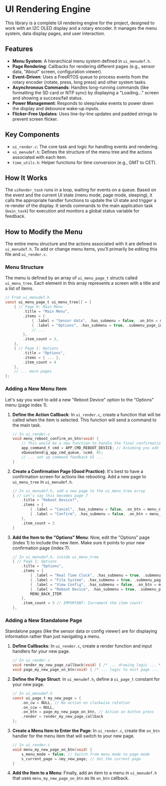 # UI Rendering Engine

This library is a complete UI rendering engine for the project, designed to work with an I2C OLED display and a rotary encoder. It manages the menu system, data display pages, and user interaction.

## Features

*   **Menu System**: A hierarchical menu system defined in `ui_menudef.h`.
*   **Page Rendering**: Callbacks for rendering different pages (e.g., sensor data, "About" screen, configuration viewer).
*   **Event-Driven**: Uses a FreeRTOS queue to process events from the rotary encoder (rotate, press, long press) and other system tasks.
*   **Asynchronous Commands**: Handles long-running commands (like formatting the SD card or NTP sync) by displaying a "Loading..." screen and showing a success/fail status.
*   **Power Management**: Responds to sleep/wake events to power down the display and debounce wake-up inputs.
*   **Flicker-Free Updates**: Uses line-by-line updates and padded strings to prevent screen flicker.

## Key Components

*   `ui_render.c`: The core task and logic for handling events and rendering.
*   `ui_menudef.h`: Defines the structure of the menu tree and the actions associated with each item.
*   `time_utils.h`: Helper functions for time conversion (e.g., GMT to CET).

## How It Works

The `uiRender_task` runs in a loop, waiting for events on a queue. Based on the event and the current UI state (menu mode, page mode, sleeping), it calls the appropriate handler functions to update the UI state and trigger a re-render of the display. It sends commands to the main application task (`main_task`) for execution and monitors a global status variable for feedback.

## How to Modify the Menu

The entire menu structure and the actions associated with it are defined in `ui_menudef.h`. To add or change menu items, you'll primarily be editing this file and `ui_render.c`.

### Menu Structure

The menu is defined by an array of `ui_menu_page_t` structs called `ui_menu_tree`. Each element in this array represents a screen with a title and a list of items.

```c
// From ui_menudef.h
const ui_menu_page_t ui_menu_tree[] = {
    { // Page 0: Main Menu
        .title = "Main Menu",
        .items = {
            { .label = "Sensor data", .has_submenu = false, .on_btn = menu_sensor_on_btn },
            { .label = "Options", .has_submenu = true, .submenu_page_index = 1 },
            // ...
        },
        .item_count = 3,
    },
    { // Page 1: Options
        .title = "Options",
        .items = { ... },
        .item_count = 4
    },
    // ... more pages
};
```

### Adding a New Menu Item

Let's say you want to add a new "Reboot Device" option to the "Options" menu (page index 1).

1.  **Define the Action Callback**: In `ui_render.c`, create a function that will be called when the item is selected. This function will send a command to the main task.

    ```c
    // In ui_render.c
    void menu_reboot_confirm_on_btn(void) {
        // This would be a new function to handle the final confirmation
        app_command_t cmd = APP_CMD_REBOOT_DEVICE; // Assuming you add this to your app_command_t enum
        xQueueSend(g_app_cmd_queue, &cmd, 0);
        // ... set up command feedback UI ...
    }
    ```

2.  **Create a Confirmation Page (Good Practice)**: It's best to have a confirmation screen for actions like rebooting. Add a new page to `ui_menu_tree` in `ui_menudef.h`.

    ```c
    // In ui_menudef.h, add a new page to the ui_menu_tree array
    { // Let's say this becomes page 7
        .title = "Reboot Device?",
        .items = {
            { .label = "Cancel", .has_submenu = false, .on_btn = menu_cancel_on_btn },
            { .label = "Confirm", .has_submenu = false, .on_btn = menu_reboot_confirm_on_btn }
        },
        .item_count = 2
    }
    ```

3.  **Add the Item to the "Options" Menu**: Now, edit the "Options" page (index 1) to include the new item. Make sure it points to your new confirmation page (index 7).

    ```c
    // In ui_menudef.h, inside ui_menu_tree
    { // Page 1: Options
        .title = "Options",
        .items = {
            { .label = "Real Time Clock", .has_submenu = true, .submenu_page_index = 2 },
            { .label = "File System", .has_submenu = true, .submenu_page_index = 3 },
            { .label = "View Config", .has_submenu = false, .on_btn = menu_config_on_btn },
            { .label = "Reboot Device", .has_submenu = true, .submenu_page_index = 7 }, // New Item
            MENU_BACK_ITEM
        },
        .item_count = 5 // IMPORTANT: Increment the item count!
    },
    ```

### Adding a New Standalone Page

Standalone pages (like the sensor data or config viewer) are for displaying information rather than just navigating a menu.

1.  **Define Callbacks**: In `ui_render.c`, create a render function and input handlers for your new page.

    ```c
    // In ui_render.c
    void render_my_new_page_callback(void) { /* ... drawing logic ... */ }
    void page_my_new_page_on_btn(void) { /* ... logic to exit page ... */ }
    ```

2.  **Define the Page Struct**: In `ui_menudef.h`, define a `ui_page_t` constant for your new page.

    ```c
    // In ui_menudef.h
    const ui_page_t my_new_page = {
        .on_cw = NULL, // No action on clockwise rotation
        .on_ccw = NULL,
        .on_btn = page_my_new_page_on_btn, // Action on button press
        .render = render_my_new_page_callback
    };
    ```

3.  **Create a Menu Item to Enter the Page**: In `ui_render.c`, create the `on_btn` handler for the menu item that will switch to your new page.

    ```c
    // In ui_render.c
    void menu_my_new_page_on_btn(void) {
        s_menu_mode = false; // Switch from menu mode to page mode
        s_current_page = &my_new_page; // Set the current page
    }
    ```

4.  **Add the Item to a Menu**: Finally, add an item to a menu in `ui_menudef.h` that uses `menu_my_new_page_on_btn` as its `on_btn` callback.